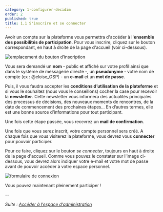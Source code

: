 ```yaml
---
category: 1-configurer-decidim
order: 2
published: true
title: 1.1 S'inscrire et se connecter
---
```

Avoir un compte sur la plateforme vous permettra d'accéder à l'__ensemble des possibilités de participation__. Pour vous inscrire, cliquez sur le bouton correspondant, en haut à droite de la page d'accueil (voir ci-dessous). 

![emplacement du bouton d'inscription]({{site.baseurl}}/images/sinscrire.png)

Vous sera demandé un __nom__ - public et affiché sur votre profil ainsi que dans le système de messagerie directe -, un __pseudonyme__ - votre nom de compte (ex : @eloise_OSP) - un __e-mail__ et un __mot de passe__. 

Puis, il vous faudra accepter les __conditions d’utilisation de la plateforme__ et si vous le souhaitez (nous vous le conseillons) cocher la case pour recevoir la __newsletter__. Cette newsletter vous informera des actualités principales des processus de décisions, des nouveaux moments de rencontres, de la date de commencement des prochaines étapes… En d’autres termes, elle est une bonne source d’informations pour tout participant. 

Une fois cette étape passée, vous recevrez un __mail de confirmation__.

Une fois que vous serez inscrit, votre compte personnel sera créé. A chaque fois que vous visiterez la plateforme, vous devrez vous __connecter__ pour pouvoir participer. 

Pour ce faire, cliquez sur le bouton _se connecter_, toujours en haut à droite de la page d'accueil. Comme vous pouvez le constater sur l'image ci-dessous, vous devrez alors indiquer votre e-mail et votre mot de passe avant de pouvoir accéder à votre espace personnel.

![formulaire de connexion]({{site.baseurl}}/images/se_connecter.png)

Vous pouvez maintenant pleinement participer !

--

*Suite : [Accéder à l'espace d'administration]({{site.baseurl}}/1-configurer-decidim/1-espace-admin/)*

